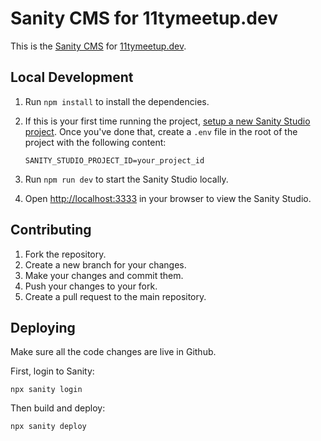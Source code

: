 # Sanity CMS for 11tymeetup.dev

This is the [Sanity CMS](https://www.sanity.io/) for [11tymeetup.dev](https://11tymeetup.dev).

## Local Development

1. Run `npm install` to install the dependencies.
1. If this is your first time running the project, [setup a new Sanity Studio project](https://www.sanity.io/learn/course/content-driven-web-application-foundations/create-a-new-sanity-project). Once you've
   done that, create a `.env` file in the root of the project with the following content:

   ```env
   SANITY_STUDIO_PROJECT_ID=your_project_id
   ```

1. Run `npm run dev` to start the Sanity Studio locally.
1. Open [http://localhost:3333](http://localhost:3333) in your browser to view the Sanity Studio.

## Contributing

1. Fork the repository.
1. Create a new branch for your changes.
1. Make your changes and commit them.
1. Push your changes to your fork.
1. Create a pull request to the main repository.

## Deploying

Make sure all the code changes are live in Github.

First, login to Sanity:

```
npx sanity login
```

Then build and deploy:

```
npx sanity deploy
```
